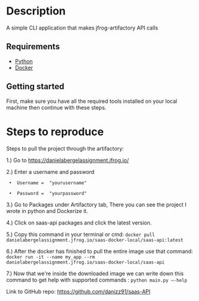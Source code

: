 # Description
 A simple CLI application that makes jfrog-artifactory API calls

## Requirements
- [Python](https://www.python.org/)
- [Docker](https://www.docker.com/)

## Getting started

First, make sure you have all the required tools installed on your local machine then continue with these steps.

# Steps to reproduce
  Steps to pull the project through the artifactory:
  
  1.)	Go to https://danielabergelassignment.jfrog.io/
  
  2.)	Enter a username and password
  
     •	Username =  "yourusername"
                                                  
     •	Password =  "yourpassword"
  
  
  3.)	Go to Packages under Artifactory tab, There you can see the project I wrote in python and Dockerize it.
 
  4.)	Click on saas-api packages and click the latest version.
 
  5.)	Copy this command in your terminal or cmd: ```docker pull danielabergelassignment.jfrog.io/saas-docker-local/saas-api:latest```
 
  6.)	After the docker has finished to pull the entire image use that command:
  ```docker run -it --name my_app --rm danielabergelassignment.jfrog.io/saas-docker-local/saas-api```
 
  7.)	Now that we're inside the downloaded image we can write down this command to get help with supported commands  : ```python main.py –-help```
 

  
  Link to GitHub repo: https://github.com/danizz91/saas-API  
    
